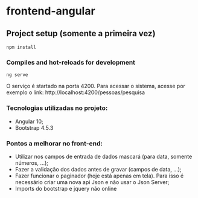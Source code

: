 # frontend-angular

## Project setup (somente a primeira vez)
```
npm install
```

### Compiles and hot-reloads for development
```
ng serve
```
O serviço é startado na porta 4200.
Para acessar o sistema, acesse por exemplo o link: http://localhost:4200/pessoas/pesquisa


### Tecnologias utilizadas no projeto:
* Angular 10;
* Bootstrap 4.5.3

### Pontos a melhorar no front-end:
* Utilizar nos campos de entrada de dados mascará (para data, somente números, ...);
* Fazer a validação dos dados antes de gravar (campos de data, ...);
* Fazer funcionar o paginador (hoje está apenas em tela). Para isso é necessário criar uma nova api Json e não usar o Json Server;
* Imports do bootstrap e jquery não online


